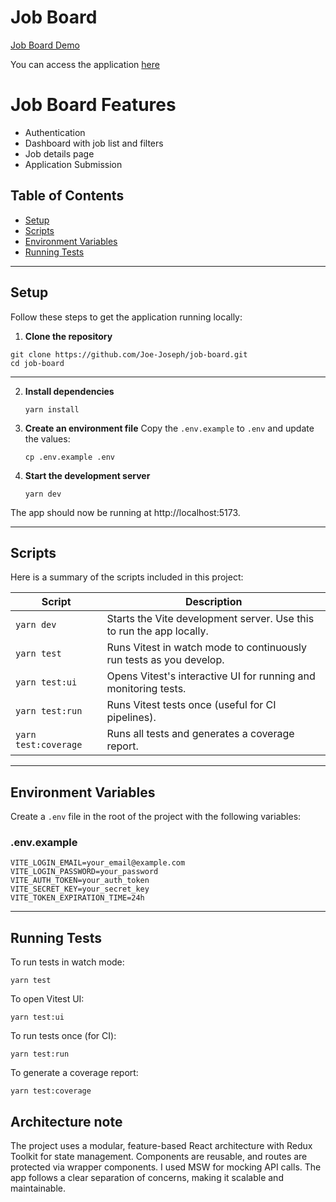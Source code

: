# Job Board

[Job Board Demo](https://www.loom.com/share/6d2e392051a043fe9f09899a2ec79074?sid=bf450705-7440-425d-a5f1-4e5afc90982a)

You can access the application [here](https://job-board-iota-flax.vercel.app/)

# Job Board Features

- Authentication
- Dashboard with job list and filters
- Job details page
- Application Submission

## Table of Contents

- [Setup](#setup)
- [Scripts](#scripts)
- [Environment Variables](#environment-variables)
- [Running Tests](#running-tests)

---

## Setup

Follow these steps to get the application running locally:

1. **Clone the repository**

````
git clone https://github.com/Joe-Joseph/job-board.git
cd job-board
````
---
2. **Install dependencies**

   ```
   yarn install
   ```

3. **Create an environment file**
   Copy the `.env.example` to `.env` and update the values:

   ```
   cp .env.example .env
   ```

4. **Start the development server**
   ```
   yarn dev
   ```

The app should now be running at http://localhost:5173.

---

## Scripts

Here is a summary of the scripts included in this project:

| Script               | Description                                                          |
| -------------------- | -------------------------------------------------------------------- |
| `yarn dev`           | Starts the Vite development server. Use this to run the app locally. |
| `yarn test`          | Runs Vitest in watch mode to continuously run tests as you develop.  |
| `yarn test:ui`       | Opens Vitest's interactive UI for running and monitoring tests.      |
| `yarn test:run`      | Runs Vitest tests once (useful for CI pipelines).                    |
| `yarn test:coverage` | Runs all tests and generates a coverage report.                      |

---

## Environment Variables

Create a `.env` file in the root of the project with the following variables:

### .env.example

```env
VITE_LOGIN_EMAIL=your_email@example.com
VITE_LOGIN_PASSWORD=your_password
VITE_AUTH_TOKEN=your_auth_token
VITE_SECRET_KEY=your_secret_key
VITE_TOKEN_EXPIRATION_TIME=24h
```

---

## Running Tests

To run tests in watch mode:

```
yarn test
```

To open Vitest UI:

```
yarn test:ui
```

To run tests once (for CI):

```
yarn test:run
```

To generate a coverage report:

```
yarn test:coverage
```

## Architecture note

The project uses a modular, feature-based React architecture with Redux Toolkit for state management. Components are reusable, and routes are protected via wrapper components. I used MSW for mocking API calls. The app follows a clear separation of concerns, making it scalable and maintainable.


